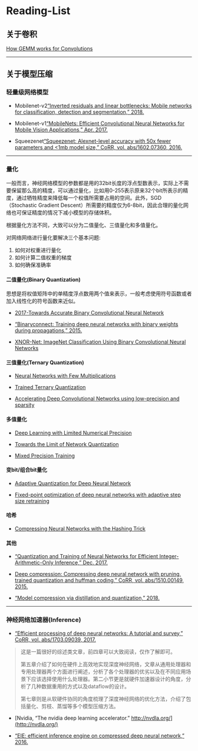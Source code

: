 # Reading-List

## 关于卷积

[How GEMM works for Convolutions](
https://petewarden.com/2015/04/20/why-gemm-is-at-the-heart-of-deep-learning/)

-----

## 关于模型压缩

### 轻量级网络模型

* Mobilenet-v2[“Inverted residuals and linear bottlenecks: Mobile networks for classification, detection and segmentation,” 2018.](https://arxiv.org/abs/1801.04381v2)

* Mobilenet-v1[“MobileNets: Efficient Convolutional Neural Networks for Mobile Vision Applications,” Apr. 2017.](https://arxiv.org/abs/1704.04861)

* Squeezenet[“Squeezenet: Alexnet-level accuracy with 50x fewer parameters and <1mb model size,” CoRR, vol. abs/1602.07360, 2016.](https://arxiv.org/abs/1602.07360v2)

-----

### 量化

一般而言，神经网络模型的参数都是用的32bit长度的浮点型数表示，实际上不需要保留那么高的精度，可以通过量化，比如用0-255表示原来32个bit所表示的精度，通过牺牲精度来降低每一个权值所需要占用的空间。此外，SGD（Stochastic Gradient Descent）所需要的精度仅为6-8bit，因此合理的量化网络也可保证精度的情况下减小模型的存储体积。

根据量化方法不同，大致可以分为二值量化、三值量化和多值量化。

对网络网络进行量化要解决三个基本问题:

1. 如何对权重进行量化
2. 如何计算二值权重的梯度
3. 如何确保准确率

#### 二值量化(Binary Quantization)

思想是将权值矩阵中的单精度浮点数用两个值来表示，一般考虑使用符号函数或者加入线性化的符号函数来近似。

* [2017-Towards Accurate Binary Convolutional Neural Network](https://arxiv.org/abs/1711.11294)

* [“Binaryconnect: Training deep neural networks with binary weights during propagations,” 2015.](https://arxiv.org/abs/1511.00363)

* [XNOR-Net: ImageNet Classification Using Binary Convolutional Neural Networks](https://arxiv.org/abs/1603.05279)

#### 三值量化(Ternary Quantization)

* [Neural Networks with Few Multiplications](https://arxiv.org/abs/1510.03009)

* [Trained Ternary Quantization](https://arxiv.org/abs/1612.01064)

* [Accelerating Deep Convolutional Networks using low-precision and sparsity](https://arxiv.org/abs/1610.00324)

#### 多值量化

* [Deep Learning with Limited Numerical Precision](https://arxiv.org/abs/1502.02551)

* [Towards the Limit of Network Quantization](https://arxiv.org/abs/1612.01543)

* [Mixed Precision Training](https://arxiv.org/abs/1710.03740)

#### 变bit/组合bit量化

* [Adaptive Quantization for Deep Neural Network](https://arxiv.org/abs/1712.01048)

* [Fixed-point optimization of deep neural networks with adaptive step size retraining](https://arxiv.org/abs/1702.08171)

#### 哈希

* [Compressing Neural Networks with the Hashing Trick](https://arxiv.org/abs/1504.04788)

#### 其他

* [“Quantization and Training of Neural Networks for Efficient Integer-Arithmetic-Only Inference,” Dec. 2017.](https://arxiv.org/abs/1712.05877)

* [Deep compression: Compressing deep neural network with pruning, trained quantization and huffman coding,” CoRR, vol. abs/1510.00149, 2015.](https://arxiv.org/abs/1510.00149)

* [“Model compression via distillation and quantization,” 2018.](https://arxiv.org/abs/1802.05668)

-----

### 神经网络加速器(Inference)

* [“Efficient processing of deep neural networks: A tutorial and survey,” CoRR, vol. abs/1703.09039, 2017.](https://arxiv.org/abs/1703.09039)
> 这是一篇很好的综述类文章，前四章可以大致阅读，仅作了解即可。
>
> 第五章介绍了如何在硬件上高效地实现深度神经网络，文章从通用处理器和专用处理器两个方面进行阐述，分析了各个处理器的优劣以及在不同应用场景下应该选择使用什么处理器。第二小节更是就硬件加速器设计的角度，分析了几种数据重用的方式以及dataflow的设计。
>  
> 第七章则是从软硬件协同的角度梳理了深度神经网络的优化方法，介绍了包括量化、剪枝、蒸馏等多个模型压缩方法。



* [Nvidia, “The nvidia deep learning accelerator.” http://nvdla.org/](http://nvdla.org/)

* [“EIE: efficient inference engine on compressed deep neural network,” 2016.](https://arxiv.org/abs/1602.01528)

